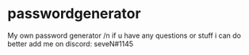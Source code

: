# passwordgenerator
My own password generator /n
if u have any questions or stuff i can do better add me on discord: seveN#1145
